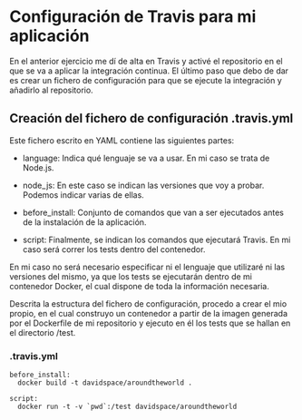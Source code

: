 # Configuración de Travis para mi aplicación

En el anterior ejercicio me dí de alta en Travis y activé el repositorio en el que se va a aplicar la integración continua. El último paso que debo de dar es crear un fichero de configuración para que se ejecute la integración y añadirlo al repositorio.

## Creación del fichero de configuración .travis.yml

Este fichero escrito en YAML contiene las siguientes partes:

- language: Indica qué lenguaje se va a usar. En mi caso se trata de Node.js.

- node_js: En este caso se indican las versiones que voy a probar. Podemos indicar varias de ellas.

- before_install: Conjunto de comandos que van a ser ejecutados antes de la instalación de la aplicación.

- script: Finalmente, se indican los comandos que ejecutará Travis. En mi caso será correr los tests dentro del contenedor.

En mi caso no será necesario especificar ni el lenguaje que utilizaré ni las versiones del mismo, ya que los tests se ejecutarán dentro de mi contenedor Docker, el cual dispone de toda la información necesaria.

Descrita la estructura del fichero de configuración, procedo a crear el mio propio, en el cual construyo un contenedor a partir de la imagen generada por el Dockerfile de mi repositorio y ejecuto en él los tests que se hallan en el directorio /test.

### .travis.yml

```
before_install:
  docker build -t davidspace/aroundtheworld .

script:
  docker run -t -v `pwd`:/test davidspace/aroundtheworld
```
